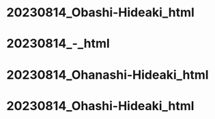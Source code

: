 # 20230814_Obashi-Hideaki_html
# 20230814_-_html
# 20230814_Ohanashi-Hideaki_html
# 20230814_Ohashi-Hideaki_html
